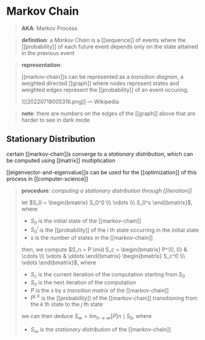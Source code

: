 # Markov Chain

> **AKA**: Markov Process

> **definition**: a _Markov Chain_ is a [[sequence]] of events where the [[probability]] of each future event depends only on the state attained in the previous event

> **representation**:
>
> [[markov-chain]]s can be represented as a _transition diagram_, a weighted directed [[graph]] where nodes represent states and weighted edges represent the [[probability]] of an event occuring.
>
> ![[20220718005316.png]] &mdash; Wikipedia

> **note**: there are numbers on the edges of the [[graph]] above that are harder to see in dark mode

## Stationary Distribution

certain [[markov-chain]]s converge to a _stationary distribution_, which can be computed using [[matrix]] multiplication

[[eigenvector-and-eigenvalue]]s can be used for the [[optimization]] of this process in [[computer-science]]

> **procedure**: _computing a stationary distribution through [[iteration]]_
>
> let $S_0 = \begin{bmatrix} S_0^0 \\\ \vdots \\\ S_0^s \end{bmatrix}$, where
>
> - $S_0$ is the initial state of the [[markov-chain]]
> - $S_0^i$ is the [[probability]] of the $i$ th state occurring in the initial state
> - $s$ is the number of states in the [[markov-chain]]
>
> then, we compute $S_n = P \mid S_c = \begin{bmatrix} P^{0, 0} & \cdots \\\ \vdots & \ddots \end{bmatrix} \begin{bmatrix} S_c^0 \\\ \vdots \end{bmatrix}$, where
>
> - $S_c$ is the current iteration of the computation starting from $S_0$
> - $S_n$ is the next iteration of the computation
> - $P$ is the $s$ by $s$ _transition matrix_ of the [[markov-chain]]
> - $P^{j, k}$ is the [[probability]] of the [[markov-chain]] transitioning from the $k$ th state to the $j$ th state
>
> we can then deduce $S_\infty = \lim_{n \to \infty} [P]n \mid S_0$, where
>
> - $S_\infty$ is the _stationary distribution_ of the [[markov-chain]]
